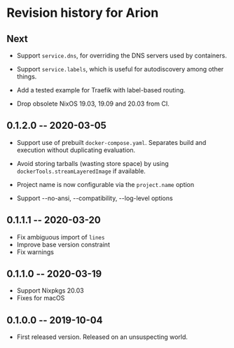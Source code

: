 # Revision history for Arion

## Next

* Support `service.dns`, for overriding the DNS servers used by containers.

* Support `service.labels`, which is useful for autodiscovery among other things.

* Add a tested example for Traefik with label-based routing.

* Drop obsolete NixOS 19.03, 19.09 and 20.03 from CI.

## 0.1.2.0 -- 2020-03-05

* Support use of prebuilt `docker-compose.yaml`.
  Separates build and execution without duplicating evaluation.

* Avoid storing tarballs (wasting store space) by using
  `dockerTools.streamLayeredImage` if available.

* Project name is now configurable via the `project.name` option

* Support --no-ansi, --compatibility, --log-level options

## 0.1.1.1 -- 2020-03-20

* Fix ambiguous import of `lines`
* Improve base version constraint
* Fix warnings

## 0.1.1.0 -- 2020-03-19

* Support Nixpkgs 20.03
* Fixes for macOS

## 0.1.0.0 -- 2019-10-04

* First released version. Released on an unsuspecting world.

